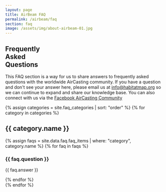 ```yaml
---
layout: page
title: AirBeam FAQ
permalink: /airbeam/faq
section: faq
image: /assets/img/about-airbeam-01.jpg
---
```


<section class="panel panel--faq-intro u--bg-green">
  <div class="split--50 split--padding-right">
    <h1 class="heading heading--large">
      Frequently
      <br />
      Asked
      <br />
      Questions
    </h1>
  </div>

  <div class="split--50">
    <p class="heading heading--small">
      This FAQ section is a way for us to share answers to frequently asked questions with the worldwide AirCasting community. If you have a question and don't see your answer here, please email us at <a href="mailto:info@habitatmap.org">info@habitatmap.org</a> so we can continue to expand and share our knowledge base. You can also connect with us via the <a href="https://www.facebook.com/groups/667717482567030">Facebook AirCasting Community</a>
    </p>
  </div>
</section>

<section class="panel faq">
  {% assign categories = site.faq_categories | sort: "order" %}
  {% for category in categories %}
    <div class="faq__category js--faq-section">
      <h2 class="heading heading--uppercase faq__category-name js--faq-heading">{{ category.name }}</h2>
      {% assign faqs = site.data.faq.faq_items | where: "category", category.name %}
      {% for faq in faqs %}
        <h3 class="heading heading--small faq__question">{{ faq.question }}</h3>
        <p class="p--body">
          {{ faq.answer }}
        </p>
      {% endfor %}
    </div>
  {% endfor %}
</section>

<script defer type="text/javascript" src="/assets/js/faq.js"></script>

<script type="application/ld+json">
{
  "@context": "https://schema.org",
  "@type": "FAQPage",
  "mainEntity": [
    {% assign all_faqs = site.data.faq.faq_items %}
    {% for faq in all_faqs %}
    {
      "@type": "Question",
      "name": "{{ faq.question | strip_html }}",
      "acceptedAnswer": {
        "@type": "Answer",
        "text": "{{ faq.answer | strip_html }}"
      }
    }{% unless forloop.last %},{% endunless %}
    {% endfor %}
  ]
}
</script>
